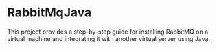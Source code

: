 # RabbitMqJava

This project provides a step-by-step guide for installing RabbitMQ on a virtual machine and integrating it with another virtual server using Java.

